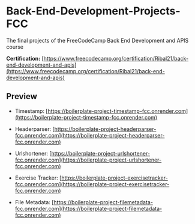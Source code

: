 # Back-End-Development-Projects-FCC
The final projects of the FreeCodeCamp Back End Development and APIS course

**Certification:** [https://www.freecodecamp.org/certification/Ribal21/back-end-development-and-apis](https://www.freecodecamp.org/certification/Ribal21/back-end-development-and-apis) 


## Preview
- Timestamp: [https://boilerplate-project-timestamp-fcc.onrender.com](https://boilerplate-project-timestamp-fcc.onrender.com)

- Headerparser: [https://boilerplate-project-headerparser-fcc.onrender.com](https://boilerplate-project-headerparser-fcc.onrender.com)

- Urlshortener: [https://boilerplate-project-urlshortener-fcc.onrender.com](https://boilerplate-project-urlshortener-fcc.onrender.com)

- Exercise Tracker: [https://boilerplate-project-exercisetracker-fcc.onrender.com](https://boilerplate-project-exercisetracker-fcc.onrender.com)

- File Metadata: [https://boilerplate-project-filemetadata-fcc.onrender.com](https://boilerplate-project-filemetadata-fcc.onrender.com)
